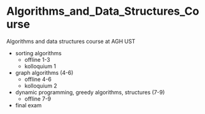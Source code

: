 # Algorithms_and_Data_Structures_Course
Algorithms and data structures course at AGH UST
- sorting algorithms 
  - offline 1-3
  - kolloquium 1
- graph algorithms (4-6)
  - offline 4-6
  - kolloquium 2
- dynamic programming, greedy algorithms, structures (7-9)
  - offline 7-9
- final exam
